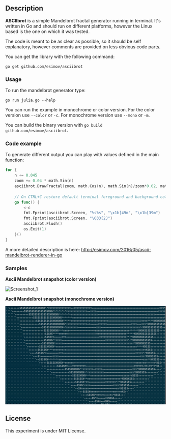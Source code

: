 ## Description

**ASCIIbrot** is a simple Mandelbrot fractal generator running in terminal. 
It's written in Go and should run on different platforms, however the Linux based is the one on which it was tested.

The code is meant to be as clear as possible, so it should be self explanatory, however comments are provided on less obvious code parts.  

You can get the library with the following command: 

```
go get github.com/esimov/asciibrot
```

### Usage

To run the mandelbrot generator type:
```
go run julia.go --help
```

You can run the example in monochrome or color version.
For the color version use `--color` or `-c`. For monochrome version use `--mono` or `-m`.

You can build the binary version with `go build github.com/esimov/asciibrot`.

### Code example

To generate different output you can play with values defined in the main function:

```go
for {
    n += 0.045
    zoom += 0.04 * math.Sin(n)
    asciibrot.DrawFractal(zoom, math.Cos(n), math.Sin(n)/zoom*0.02, math.Sin(n), MAX_IT, true, isColor)

    // On CTRL+C restore default terminal foreground and background color
    go func() {
        <-c
        fmt.Fprint(asciibrot.Screen, "%s%s", "\x1b[49m", "\x1b[39m")
        fmt.Fprint(asciibrot.Screen, "\033[2J")
        asciibrot.Flush()
        os.Exit(1)
    }()
}
```

A more detailed description is here: http://esimov.com/2016/05/ascii-mandelbrot-renderer-in-go

### Samples

**Ascii Mandelbrot snapshot (color version)**

![Screenshot_1](https://raw.githubusercontent.com/esimov/asciibrot/master/examples/screenshot_1.png)

**Ascii Mandelbrot snapshot (monochrome version)**

![Screenshot_2](https://raw.githubusercontent.com/esimov/asciibrot/master/examples/screenshot_2.png)

## License
This experiment is under MIT License.

